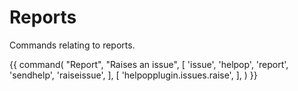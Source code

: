 # Reports
Commands relating to reports.

{{ command(
    "Report",
    "Raises an issue",
    [
        'issue',
        'helpop',
        'report',
        'sendhelp',
        'raiseissue',
    ],
    [
        'helpopplugin.issues.raise',
    ],
) }}
